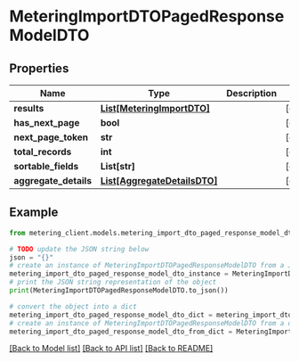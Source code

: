 # MeteringImportDTOPagedResponseModelDTO


## Properties

Name | Type | Description | Notes
------------ | ------------- | ------------- | -------------
**results** | [**List[MeteringImportDTO]**](MeteringImportDTO.md) |  | [optional] 
**has_next_page** | **bool** |  | [optional] 
**next_page_token** | **str** |  | [optional] 
**total_records** | **int** |  | [optional] 
**sortable_fields** | **List[str]** |  | [optional] 
**aggregate_details** | [**List[AggregateDetailsDTO]**](AggregateDetailsDTO.md) |  | [optional] 

## Example

```python
from metering_client.models.metering_import_dto_paged_response_model_dto import MeteringImportDTOPagedResponseModelDTO

# TODO update the JSON string below
json = "{}"
# create an instance of MeteringImportDTOPagedResponseModelDTO from a JSON string
metering_import_dto_paged_response_model_dto_instance = MeteringImportDTOPagedResponseModelDTO.from_json(json)
# print the JSON string representation of the object
print(MeteringImportDTOPagedResponseModelDTO.to_json())

# convert the object into a dict
metering_import_dto_paged_response_model_dto_dict = metering_import_dto_paged_response_model_dto_instance.to_dict()
# create an instance of MeteringImportDTOPagedResponseModelDTO from a dict
metering_import_dto_paged_response_model_dto_from_dict = MeteringImportDTOPagedResponseModelDTO.from_dict(metering_import_dto_paged_response_model_dto_dict)
```
[[Back to Model list]](../README.md#documentation-for-models) [[Back to API list]](../README.md#documentation-for-api-endpoints) [[Back to README]](../README.md)


